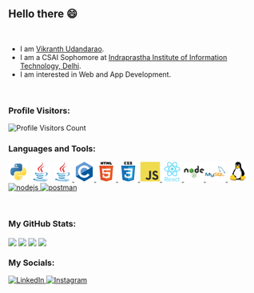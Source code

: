 


<!DOCTYPE html>
<html lang="en">
<head>
  <meta charset="UTF-8">
  <meta name="viewport" content="width=device-width, initial-scale=1.0">
</head>
<body>

<h2>Hello there 😄</h2>

<br>

<ul>
  <li>I am <a href="https://github.com/Vikranth3140">Vikranth Udandarao</a>.</li>
  <li>I am a CSAI Sophomore at <a href="https://github.com/IIIT-Delhi">Indraprastha Institute of Information Technology, Delhi</a>.</li>
  <li>I am interested in Web and App Development.</li>
</ul>

<br>

<h3 style="text-align: left;">Profile Visitors:</h3>
<p style="text-align: left;">
  <img src="https://komarev.com/ghpvc/?username=Vikranth3140&color=blueviolet" alt="Profile Visitors Count">
</p>

<h3 style="text-align: left;">Languages and Tools:</h3>
<p style="text-align: left;">
  <a href="https://www.python.org/" target="_blank" rel="noreferrer"><img src="https://raw.githubusercontent.com/devicons/devicon/master/icons/python/python-original.svg" alt="python" width="40" height="40"></a>
  <a href="https://www.java.com/" target="_blank" rel="noreferrer"><img src="https://raw.githubusercontent.com/devicons/devicon/master/icons/java/java-original.svg" alt="java" width="40" height="40"></a>
  <a href="https://www.java.com/" target="_blank" rel="noreferrer"> <img src="https://raw.githubusercontent.com/devicons/devicon/master/icons/java/java-original.svg" alt="java" width="40" height="40"/> </a>
  <a href="https://www.cprogramming.com/" target="_blank" rel="noreferrer"> <img src="https://raw.githubusercontent.com/devicons/devicon/master/icons/c/c-original.svg" alt="c" width="40" height="40"/> </a>
<!--  <a href="https://openjfx.io/" target="_blank" rel="noreferrer"> <img src="www.qfs.de/fileadmin/Webdata/logos-icons/JavaFX.png" background="no-background" alt="javafx" width="40" height="40"/> </a> -->
  <a href="https://www.w3schools.com/html/" target="_blank" rel="noreferrer"> <img src="https://raw.githubusercontent.com/devicons/devicon/master/icons/html5/html5-original-wordmark.svg" alt="html5" width="40" height="40"/> </a>
  <a href="https://www.w3schools.com/css/" target="_blank" rel="noreferrer"> <img src="https://raw.githubusercontent.com/devicons/devicon/master/icons/css3/css3-original-wordmark.svg" alt="css3" width="40" height="40"/> </a>
  <a href="https://www.w3schools.com/js/" target="_blank" rel="noreferrer"> <img src="https://raw.githubusercontent.com/devicons/devicon/master/icons/javascript/javascript-original.svg" alt="javascript" width="40" height="40"/> </a>
  <a href="https://reactjs.org/" target="_blank" rel="noreferrer"> <img src="https://raw.githubusercontent.com/devicons/devicon/master/icons/react/react-original-wordmark.svg" alt="react" width="40" height="40"/> </a>
  <a href="https://nodejs.org/" target="_blank" rel="noreferrer"> <img src="https://raw.githubusercontent.com/devicons/devicon/master/icons/nodejs/nodejs-original-wordmark.svg" alt="nodejs" width="40" height="40"/> </a>
  <a href="https://www.mysql.com/" target="_blank" rel="noreferrer"> <img src="https://raw.githubusercontent.com/devicons/devicon/master/icons/mysql/mysql-original-wordmark.svg" alt="mysql" width="40" height="40"/> </a>
  <a href="https://www.linux.org/" target="_blank" rel="noreferrer"> <img src="https://raw.githubusercontent.com/devicons/devicon/master/icons/linux/linux-original.svg" alt="linux" width="40" height="40"/> </a>
  <a href="https://www.swi-prolog.org/" target="_blank" rel="noreferrer"> <img src="https://dashboard.snapcraft.io/site_media/appmedia/2020/04/Prolog-logo-512.png" alt="nodejs" width="40" height="40"/> </a> 
  <a href="https://www.postman.com/" target="_blank" rel="noreferrer"> <img src="https://res.cloudinary.com/postman/image/upload/t_team_logo/v1629869194/team/2893aede23f01bfcbd2319326bc96a6ed0524eba759745ed6d73405a3a8b67a8" alt="postman" width="40" height="40"/> </a>
</p>

<br>

<h3 style="text-align: left;">My GitHub Stats:</h3>
<p style="text-align: left;">
  <img height="200" align="center" src="https://github-readme-stats.vercel.app/api?username=Vikranth3140&show_icons=true&card_width=320&theme=radical">
  <img height="200" align="center" src="https://github-readme-stats.vercel.app/api/wakatime?username=Vikranth3140&layout=donut&card_width=320&theme=radical">
  <img height="200" align="center" src="https://github-readme-stats.vercel.app/api/top-langs/?username=Vikranth3140&langs_count=5&layout=donut&theme=radical">
  <img height="200" align="center" src="https://streak-stats.demolab.com/?user=Vikranth3140&theme=radical">
</p>

<h3 style="text-align: left;">My Socials:</h3>
<p style="text-align: left;">
  <a href="https://www.linkedin.com/in/vikranth-udandarao/" target="_blank">
    <img src="https://img.shields.io/badge/-LinkedIn-0077B5?style=flat&logo=linkedin&logoColor=white" alt="LinkedIn">
  </a>
  <a href="https://www.instagram.com/vikranthh_/" target="_blank">
    <img src="https://img.shields.io/badge/-Instagram-E4405F?style=flat&logo=instagram&logoColor=white" alt="Instagram">
  </a>
</p>

</body>
</html>
